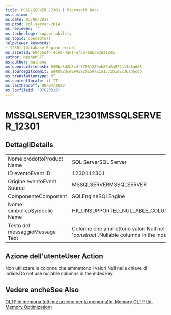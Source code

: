 ```yaml
---
title: MSSQLSERVER_12301 | Microsoft Docs
ms.custom: ''
ms.date: 03/06/2017
ms.prod: sql-server-2014
ms.reviewer: ''
ms.technology: supportability
ms.topic: conceptual
helpviewer_keywords:
- 12301 (Database Engine error)
ms.assetid: 69455df4-4ce9-4a6f-af5a-8bbc93e21245
author: MashaMSFT
ms.author: mathoma
ms.openlocfilehash: 849ba6d2b3c4f77061289eb86a2a572413d8ad88
ms.sourcegitcommit: ad4d92dce894592a259721a1571b1d8736abacdb
ms.translationtype: MT
ms.contentlocale: it-IT
ms.lasthandoff: 08/04/2020
ms.locfileid: "87623315"
---
```

# <a name="mssqlserver_12301"></a><span data-ttu-id="2fbfe-102">MSSQLSERVER_12301</span><span class="sxs-lookup"><span data-stu-id="2fbfe-102">MSSQLSERVER_12301</span></span>
    
## <a name="details"></a><span data-ttu-id="2fbfe-103">Dettagli</span><span class="sxs-lookup"><span data-stu-id="2fbfe-103">Details</span></span>  
  
|||  
|-|-|  
|<span data-ttu-id="2fbfe-104">Nome prodotto</span><span class="sxs-lookup"><span data-stu-id="2fbfe-104">Product Name</span></span>|<span data-ttu-id="2fbfe-105">SQL Server</span><span class="sxs-lookup"><span data-stu-id="2fbfe-105">SQL Server</span></span>|  
|<span data-ttu-id="2fbfe-106">ID evento</span><span class="sxs-lookup"><span data-stu-id="2fbfe-106">Event ID</span></span>|<span data-ttu-id="2fbfe-107">12301</span><span class="sxs-lookup"><span data-stu-id="2fbfe-107">12301</span></span>|  
|<span data-ttu-id="2fbfe-108">Origine evento</span><span class="sxs-lookup"><span data-stu-id="2fbfe-108">Event Source</span></span>|<span data-ttu-id="2fbfe-109">MSSQLSERVER</span><span class="sxs-lookup"><span data-stu-id="2fbfe-109">MSSQLSERVER</span></span>|  
|<span data-ttu-id="2fbfe-110">Componente</span><span class="sxs-lookup"><span data-stu-id="2fbfe-110">Component</span></span>|<span data-ttu-id="2fbfe-111">SQLEngine</span><span class="sxs-lookup"><span data-stu-id="2fbfe-111">SQLEngine</span></span>|  
|<span data-ttu-id="2fbfe-112">Nome simbolico</span><span class="sxs-lookup"><span data-stu-id="2fbfe-112">Symbolic Name</span></span>|<span data-ttu-id="2fbfe-113">HK_UNSUPPORTED_NULLABLE_COLUMNS</span><span class="sxs-lookup"><span data-stu-id="2fbfe-113">HK_UNSUPPORTED_NULLABLE_COLUMNS</span></span>|  
|<span data-ttu-id="2fbfe-114">Testo del messaggio</span><span class="sxs-lookup"><span data-stu-id="2fbfe-114">Message Text</span></span>|<span data-ttu-id="2fbfe-115">Colonne che ammettono valori Null nella chiave di indice non supportate con '*construct*'.</span><span class="sxs-lookup"><span data-stu-id="2fbfe-115">Nullable columns in the index key are not supported with '*construct*'.</span></span>|  
  
## <a name="user-action"></a><span data-ttu-id="2fbfe-116">Azione dell'utente</span><span class="sxs-lookup"><span data-stu-id="2fbfe-116">User Action</span></span>  
 <span data-ttu-id="2fbfe-117">Non utilizzare le colonne che ammettono i valori Null nella chiave di indice.</span><span class="sxs-lookup"><span data-stu-id="2fbfe-117">Do not use nullable columns in the index key.</span></span>  
  
## <a name="see-also"></a><span data-ttu-id="2fbfe-118">Vedere anche</span><span class="sxs-lookup"><span data-stu-id="2fbfe-118">See Also</span></span>  
 [<span data-ttu-id="2fbfe-119">OLTP in memoria &#40;ottimizzazione per la memoria&#41;</span><span class="sxs-lookup"><span data-stu-id="2fbfe-119">In-Memory OLTP &#40;In-Memory Optimization&#41;</span></span>](../in-memory-oltp/in-memory-oltp-in-memory-optimization.md)  
  
  

